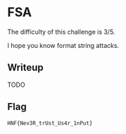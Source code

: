 # FSA

The difficulty of this challenge is 3/5.

I hope you know format string attacks.

## Writeup

TODO

## Flag

`HNF{Nev3R_trUst_Us4r_1nPut}`
